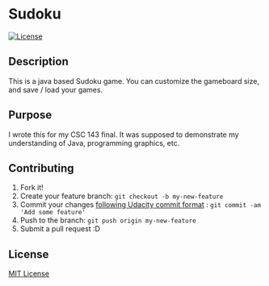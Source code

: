 # Sudoku

[![License](https://img.shields.io/github/license/mashape/apistatus.svg)](LICENSE.txt)

## Description

This is a java based Sudoku game.  You can customize the gameboard size, and save / load your games.

## Purpose

I wrote this for my CSC 143 final.  It was supposed to demonstrate my understanding of Java, programming graphics, etc.

## Contributing

1. Fork it!
2. Create your feature branch: `git checkout -b my-new-feature`
3. Commit your changes [following Udacity commit format](http://udacity.github.io/git-styleguide/) : `git commit -am 'Add some feature'`
4. Push to the branch: `git push origin my-new-feature`
5. Submit a pull request :D

## License
[MIT License](LICENSE.md)
